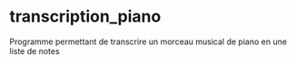 # transcription_piano
Programme permettant de transcrire un morceau musical de piano en une liste de notes
